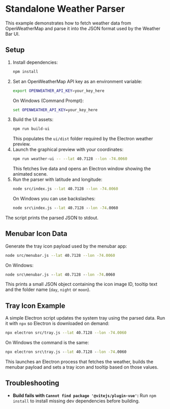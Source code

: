 # Standalone Weather Parser

This example demonstrates how to fetch weather data from OpenWeatherMap and parse it into the JSON format used by the Weather Bar UI.

## Setup

1. Install dependencies:
   ```bash
   npm install
   ```
2. Set an OpenWeatherMap API key as an environment variable:
   ```bash
   export OPENWEATHER_API_KEY=your_key_here
   ```
   On Windows (Command Prompt):
   ```cmd
   set OPENWEATHER_API_KEY=your_key_here
   ```
3. Build the UI assets:
   ```bash
   npm run build-ui
   ```
   This populates the `ui/dist` folder required by the Electron weather preview.
4. Launch the graphical preview with your coordinates:
   ```bash
   npm run weather-ui -- --lat 40.7128 --lon -74.0060
   ```
   This fetches live data and opens an Electron window showing the animated scene.
5. Run the parser with latitude and longitude:
   ```bash
   node src/index.js --lat 40.7128 --lon -74.0060
   ```
   On Windows you can use backslashes:
   ```cmd
   node src\index.js --lat 40.7128 --lon -74.0060
   ```

The script prints the parsed JSON to stdout.

## Menubar Icon Data

Generate the tray icon payload used by the menubar app:

```bash
node src/menubar.js --lat 40.7128 --lon -74.0060
```
On Windows:
```cmd
node src\menubar.js --lat 40.7128 --lon -74.0060
```

This prints a small JSON object containing the icon image ID, tooltip text and the folder name (`day`, `night` or `moon`).

## Tray Icon Example

A simple Electron script updates the system tray using the parsed data. Run it with `npx` so Electron is downloaded on demand:

```bash
npx electron src/tray.js --lat 40.7128 --lon -74.0060
```
On Windows the command is the same:
```cmd
npx electron src\tray.js --lat 40.7128 --lon -74.0060
```

This launches an Electron process that fetches the weather, builds the menubar payload and sets a tray icon and tooltip based on those values.

## Troubleshooting

- **Build fails with `Cannot find package '@vitejs/plugin-vue'`:** Run
  `npm install` to install missing dev dependencies before building.
